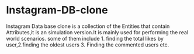 # Instagram-DB-clone
Instagram Data base clone is a collection of the Entities that contain Attributes,it is an simulation version.It is mainly used for performing the real world scenarios. some of them include 1. finding the total likes by user,2.finding the oldest users 3. Finding the commented users etc.
